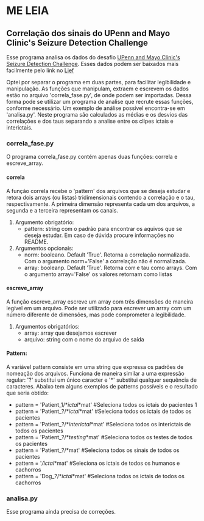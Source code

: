 # ME LEIA

## Correlação dos sinais do UPenn and Mayo Clinic's Seizure Detection Challenge

Esse programa analisa os dados do desafio [UPenn and Mayo Clinic's Seizure Detection Challenge](https://www.kaggle.com/c/seizure-detection). Esses dados podem ser baixados mais facilmente pelo link no [Lief](http://lief.if.ufrgs.br/pub/EEG/)

Optei por separar o programa em duas partes, para facilitar legibilidade e manipulação. As funções que manipulam, extraem e escrevem os dados estão no arquivo 'correla_fase.py', de onde podem ser importadas. Dessa forma pode se utilizar um programa de analise que recrute essas funções, conforme necessário. Um exemplo de análise possível encontra-se em 'analisa.py'. Neste programa são calculados as médias e os desvios das correlações e dos taus separando a analise entre os clipes ictais e interictais. 

### correla_fase.py
O programa correla_fase.py contém apenas duas funções: correla e escreve_array.

#### correla
A função correla recebe o 'pattern' dos arquivos que se deseja estudar e retora dois arrays (ou listas) tridimensionais contendo a correlação e o tau, respectivamente. A primeira dimensão representa cada um dos arquivos, a segunda e a terceira representam os canais.
1. Argumento obrigatório:
   - pattern: string com o padrão para encontrar os aquivos que se deseja estudar. Em caso de dúvida procure informações no README.
2. Argumentos opcionais:
   - norm: booleano. Default 'True'. Retorna a correlação normalizada. Com o argumento norm='False' a correlação não é normalizada.
   - array: booleanp. Default 'True'. Retorna corr e tau como arrays. Com o argumento array='False' os valores retornam como listas

#### escreve_array
A função escreve_array escreve um array com três dimensões de maneira legível em um arquivo. Pode ser utilizado para escrever um array com um número diferente de dimensões, mas pode comprometer a legibilidade.
1. Argumentos obrigatórios:
   - array: array que desejamos escrever
   - arquivo: string com o nome do arquivo de saída

#### Pattern:
A variável pattern consiste em uma string que expressa os padrões de nomeação dos arquivos. Funciona de maneira similar a uma expressão regular: '?' substitui um único caracter e '*' substitui qualquer sequência de caracteres. Abaixo tem alguns exemplos de patterns possíveis e o resultado que seria obtido: 

- pattern = 'Patient_1/*_ictal_*mat' #Seleciona todos os ictais do pacientes 1
- pattern = 'Patient_?/*_ictal_*mat' #Seleciona todos os ictais de todos os pacientes
- pattern = 'Patient_?/*_interictal_*mat' #Seleciona todos os interictais de todos os pacientes
- pattern = 'Patient_?/*_testing_*mat' #Seleciona todos os testes de todos os pacientes
- pattern = 'Patient_?/*mat' #Seleciona todos os sinais de todos os pacientes
- pattern = '*/*_ictal_*mat' #Seleciona os ictais de todos os humanos e cachorros
- pattern = 'Dog_?/*_ictal_*mat' #Seleciona todos os ictais de todos os cachorros

### analisa.py
Esse programa ainda precisa de correções.

